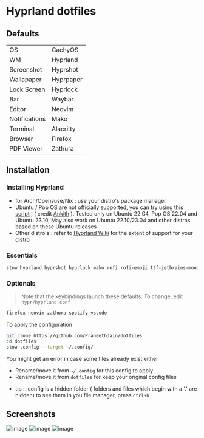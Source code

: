 # Hyprland dotfiles

## Defaults

<div align="center">

|                 |                 |
| --------------- | --------------- |
| OS              | CachyOS         |
| WM              | Hyprland        |
| Screenshot      | Hyprshot        |
| Wallapaper      | Hyprpaper       |
| Lock Screen     | Hyprlock        |
| Bar             | Waybar          |
| Editor          | Neovim          |
| Notifications   | Mako            |
| Terminal        | Alacritty       |
| Browser         | Firefox         |
| PDF Viewer      | Zathura         |

</div>

## Installation 

### Installing Hyprland 
- for Arch/Opensuse/Nix : use your distro's package manager
- Ubuntu / Pop OS are not officially supported, you can try using [this script](https://gist.github.com/ankith26/da705efc40b208ae1550ec22e7b5856f) , ( credit [Ankith](https://github.com/ankith26) ). Tested only on Ubuntu 22.04, Pop OS 22.04 and Ubuntu 23.10, May also work on Ubuntu 22.10/23.04 and other distros based on these Ubuntu releases
- Other distro's : refer to [Hyprland Wiki](https://wiki.hyprland.org/Getting-Started/Installation/) for the extent of support for your distro
    

### Essentials
```bash
stow hyprland hyprshot hyprlock mako rofi rofi-emoji ttf-jetbrains-mono-nerd brightnessctl waybar networkmanager networkmanager-manager-applet blueman playerctl pamixer
```

### Optionals
> Note that the keybindings launch these defaults. To change, edit `hypr/hyprland.conf`
```bash
firefox neovim zathura spotify vscode
```

To apply the configuration
```bash
git clone https://github.com/PraneethJain/dotfiles
cd dotfiles
stow .config --target ~/.config/
```
You might get an error in case some files already exist either
- Rename/move it from `~/.config` for this config to apply
- Rename/move it from `dotfiles` for keep your original config files
* tip : .config is a hidden folder ( folders and files which begin with a '.' are hidden) to see them in you file manager, press `ctrl+h`

## Screenshots 

![image](https://github.com/PraneethJain/dotfiles/assets/49565677/a0c23407-d093-49ad-8a7d-56cb92355962)
![image](https://github.com/PraneethJain/dotfiles/assets/49565677/6d6ca777-63ef-4ee8-9439-a3176027c2f8)
![image](https://github.com/PraneethJain/dotfiles/assets/49565677/fcc5c1dd-5cb5-4f2f-8695-431667d12833)

